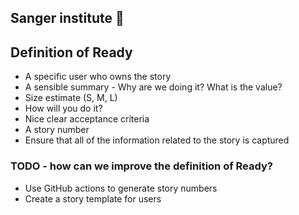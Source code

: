 ## Sanger institute 👋

<!--

**Here are some ideas to get you started:**

🙋‍♀️ A short introduction - what is your organization all about?
🌈 Contribution guidelines - how can the community get involved?
👩‍💻 Useful resources - where can the community find your docs? Is there anything else the community should know?
🍿 Fun facts - what does your team eat for breakfast?
🧙 Remember, you can do mighty things with the power of [Markdown](https://docs.github.com/github/writing-on-github/getting-started-with-writing-and-formatting-on-github/basic-writing-and-formatting-syntax)
-->

## Definition of Ready

- A specific user who owns the story
- A sensible summary - Why are we doing it? What is the value?
- Size estimate (S, M, L)
- How will you do it?
- Nice clear acceptance criteria
- A story number
- Ensure that all of the information related to the story is captured

### TODO - how can we improve the definition of Ready?
- Use GitHub actions to generate story numbers
- Create a story template for users
